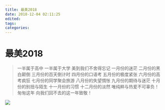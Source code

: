 ```yaml
---
title: 最美2018
date: 2018-12-04 02:11:25
edited:
tags:
categories:
---
```

# 最美2018
> 一半属于高中
一半属于大学
美到我们不舍得忘记<!--more-->
一月份的迷茫
二月份的黑白颠倒
三月份的百天倒计时
四月份的口语考
五月份的极度紧张
六月份的高考疯狂
七月份的同学聚会旅游
八月份的失望惆怅
九月份的期待与迷茫
十月份的别扭与陌生
十一月份的习惯
十二月份的淡然
唯纯粹与热爱不可辜负！
匆匆这年
向我们回不去的这一年致敬！

![](https://cdn.pixabay.com/photo/2019/12/17/17/58/night-4702174_960_720.jpg)